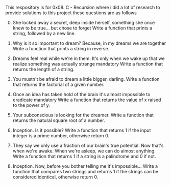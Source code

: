 This respository is for 0x08. C - Recursion where i did a lot of research to provide solutions to this project
 these questions are as follows

0. She locked away a secret, deep inside herself, something she once knew to be true... but chose to forget
       Write a function that prints a string, followed by a new line.

1. Why is it so important to dream? Because, in my dreams we are together
       Write a function that prints a string in reverse.

2. Dreams feel real while we're in them. It's only when we wake up that we realize something was actually strange
mandatory
       Write a function that returns the length of a string.

3. You mustn't be afraid to dream a little bigger, darling.
       Write a function that returns the factorial of a given number.

4. Once an idea has taken hold of the brain it's almost impossible to eradicate
mandatory
       Write a function that returns the value of x raised to the power of y.

5. Your subconscious is looking for the dreamer.
       Write a function that returns the natural square root of a number.

6. Inception. Is it possible?
       Write a function that returns 1 if the input integer is a prime number, otherwise return 0.

7. They say we only use a fraction of our brain's true potential. Now that's when we're awake. When we're asleep, we can do almost anything.
       Write a function that returns 1 if a string is a palindrome and 0 if not.

8. Inception. Now, before you bother telling me it's impossible...
       Write a function that compares two strings and returns 1 if the strings can be considered identical, otherwise return 0.
